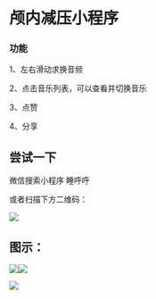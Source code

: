 # 颅内减压小程序

### 功能

1、左右滑动求换音频

2、点击音乐列表，可以查看并切换音乐

3、点赞

4、分享

## 尝试一下

微信搜索小程序 睡呼呼

或者扫描下方二维码：

![](https://www.ldfangqi.cn/shuihuhu/bg/s4.jpg)

## 图示：

![](https://www.ldfangqi.cn/shuihuhu/bg/s1.png)![](https://www.ldfangqi.cn/shuihuhu/bg/s2.png)

![](https://www.ldfangqi.cn/shuihuhu/bg/s3.png)



